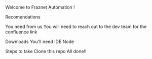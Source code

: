 Welcome to Fraznet Automation !

Recomendations

You need from us
You will need to reach out to the dev team for the confluence link 

Downloads You'll need
IDE 
Node 

Steps to take
Clone this repo
All done!!
